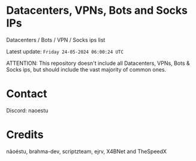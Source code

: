# Datacenters, VPNs, Bots and Socks IPs
 
Datacenters / Bots / VPN / Socks ips list

Latest update: `Friday 24-05-2024 06:00:24 UTC` 

ATTENTION: This repository doesn't include all Datacenters, VPNs, Bots & Socks ips, 
but should include the vast majority of common ones.

# Contact
Discord: naoestu

# Credits
nãoéstu, brahma-dev, scriptzteam, ejrv, X4BNet and TheSpeedX
